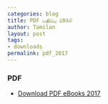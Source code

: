 ```yaml
---
categories: blog
title: PDF பதிப்பு ௨0௧௭
author: Tamilan
layout: post
tags: 
- downloads
permalink: pdf_2017
---
```

### PDF 
 - [Download PDF eBooks 2017](https://github.com/ThaniThamizhAkarathiKalanjiyam/thanithamizhakarathikalanjiyam.github.io/archive/PDF_2017.zip)
 